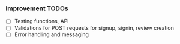 ### Improvement TODOs
- [ ] Testing functions, API
- [ ] Validations for POST requests for signup, signin, review creation
- [ ] Error handling and messaging